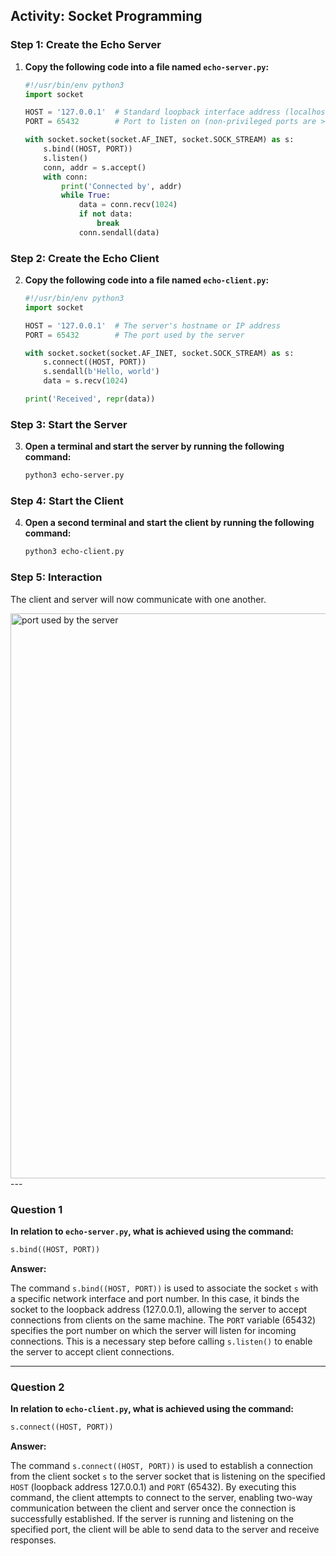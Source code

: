## Activity: Socket Programming

### Step 1: Create the Echo Server

1. **Copy the following code into a file named `echo-server.py`:**

    ```python
    #!/usr/bin/env python3
    import socket

    HOST = '127.0.0.1'  # Standard loopback interface address (localhost)
    PORT = 65432        # Port to listen on (non-privileged ports are > 1023)

    with socket.socket(socket.AF_INET, socket.SOCK_STREAM) as s:
        s.bind((HOST, PORT))
        s.listen()
        conn, addr = s.accept()
        with conn:
            print('Connected by', addr)
            while True:
                data = conn.recv(1024)
                if not data:
                    break
                conn.sendall(data)
    ```

### Step 2: Create the Echo Client

2. **Copy the following code into a file named `echo-client.py`:**

    ```python
    #!/usr/bin/env python3
    import socket

    HOST = '127.0.0.1'  # The server's hostname or IP address
    PORT = 65432        # The port used by the server

    with socket.socket(socket.AF_INET, socket.SOCK_STREAM) as s:
        s.connect((HOST, PORT))
        s.sendall(b'Hello, world')
        data = s.recv(1024)

    print('Received', repr(data))
    ```

### Step 3: Start the Server

3. **Open a terminal and start the server by running the following command:**

    ```bash
    python3 echo-server.py
    ```

### Step 4: Start the Client

4. **Open a second terminal and start the client by running the following command:**

    ```bash
    python3 echo-client.py
    ```

### Step 5: Interaction

The client and server will now communicate with one another.

<img width="904" alt="port used by the server" src="https://github.com/user-attachments/assets/36b10e10-9120-421d-bbe7-6eec1a31f594">
---

### Question 1

**In relation to `echo-server.py`, what is achieved using the command:**

```python
s.bind((HOST, PORT))
```

**Answer:**

The command `s.bind((HOST, PORT))` is used to associate the socket `s` with a specific network interface and port number. In this case, it binds the socket to the loopback address (127.0.0.1), allowing the server to accept connections from clients on the same machine. The `PORT` variable (65432) specifies the port number on which the server will listen for incoming connections. This is a necessary step before calling `s.listen()` to enable the server to accept client connections.

---

### Question 2

**In relation to `echo-client.py`, what is achieved using the command:**

```python
s.connect((HOST, PORT))
```

**Answer:**

The command `s.connect((HOST, PORT))` is used to establish a connection from the client socket `s` to the server socket that is listening on the specified `HOST` (loopback address 127.0.0.1) and `PORT` (65432). By executing this command, the client attempts to connect to the server, enabling two-way communication between the client and server once the connection is successfully established. If the server is running and listening on the specified port, the client will be able to send data to the server and receive responses.
